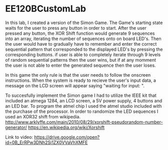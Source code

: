 # EE120BCustomLab


In this lab, I created a version of the Simon Game. The Game's starting state waits for the user to press any button in order to start. After the user pressed any button, the XOR Shift function would generate 9 sequences into an array, iterating the number of sequences onto on board LED's. Then the user would have to gradually have to remember and enter the correct sequential pattern that corresponded to the displayed LED's by pressing the corresponding buttons. if user is able to completely iterate through 9 levels of random sequential patterns then the user wins, but if at any momment the user is not able to enter the generated sequence then the user loses.

In this game the only rule is that the user needs to follow the onscreen instructions. When the system is ready to recieve the user's input data, a message on the LCD screen will appear saying "waiting for input: ".

To succesfully implement the Simon game I had to utilize the IEEE kit that included an atmega 1284, an LCD screen, a 5V power supply, 4 buttons and an LED bar. To program the atmel chip I used the atmel studio included with the purchase of the processor. In order to randomize the LED sequences I used an XOR32 shift from wikipedia. http://www.arklyffe.com/main/2010/08/29/xorshift-pseudorandom-number-generator/ https://en.wikipedia.org/wiki/Xorshift


Link to video: https://drive.google.com/open?id=0B_ErRPw3DNh2Si1ZX0VVaVhXMFE
